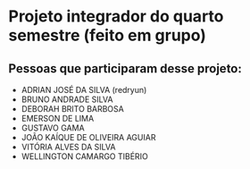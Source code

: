 # Projeto integrador do quarto semestre (feito em grupo)

## Pessoas que participaram desse projeto:

<ul>
<li>ADRIAN JOSÉ DA SILVA (redryun)</li>
<li>BRUNO ANDRADE SILVA</li>
<li>DEBORAH BRITO BARBOSA</li>
<li>EMERSON DE LIMA</li>
<li>GUSTAVO GAMA</li>
<li>JOÃO KAÍQUE DE OLIVEIRA AGUIAR</li>
<li>VITÓRIA ALVES DA SILVA</li>
<li>WELLINGTON CAMARGO TIBÉRIO</li>
</ul>
